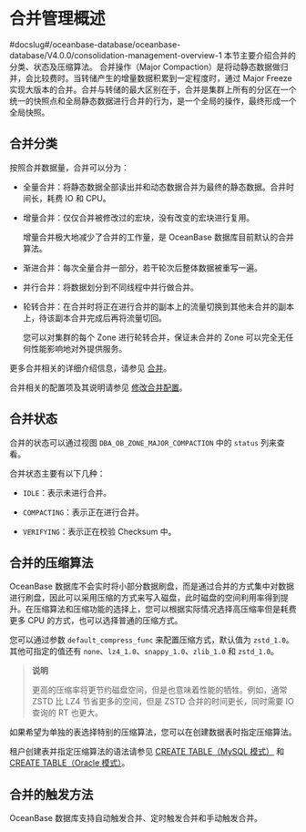 # 合并管理概述
#docslug#/oceanbase-database/oceanbase-database/V4.0.0/consolidation-management-overview-1
本节主要介绍合并的分类、状态及压缩算法。
合并操作（Major Compaction）是将动静态数据做归并，会比较费时。当转储产生的增量数据积累到一定程度时，通过 Major Freeze 实现大版本的合并。合并与转储的最大区别在于，合并是集群上所有的分区在一个统一的快照点和全局静态数据进行合并的行为，是一个全局的操作，最终形成一个全局快照。

## 合并分类

按照合并数据量，合并可以分为：

* 全量合并：将静态数据全部读出并和动态数据合并为最终的静态数据。合并时间长，耗费 IO 和 CPU。

* 增量合并：仅仅合并被修改过的宏块，没有改变的宏块进行复用。

  增量合并极大地减少了合并的工作量，是 OceanBase 数据库目前默认的合并算法。
  
* 渐进合并：每次全量合并一部分，若干轮次后整体数据被重写一遍。

* 并行合并：将数据划分到不同线程中并行做合并。

* 轮转合并：在合并时将正在进行合并的副本上的流量切换到其他未合并的副本上，待该副本合并完成后再将流量切回。

  您可以对集群的每个 Zone 进行轮转合并，保证未合并的 Zone 可以完全无任何性能影响地对外提供服务。
  
更多合并相关的详细介绍信息，请参见 [合并](../../../../5.concepts-of-oceanbase-database-system/8.storage-architecture-1/3.dump-and-merge-1/3.merge-2.md)。

合并相关的配置项及其说明请参见 [修改合并配置](../2.merge-management-1/7.modify-a-merge-configuration.md)。

## 合并状态

合并的状态可以通过视图 `DBA_OB_ZONE_MAJOR_COMPACTION` 中的 `status` 列来查看。

合并状态主要有以下几种：

* `IDLE`：表示未进行合并。

* `COMPACTING`：表示正在进行合并。

* `VERIFYING`：表示正在校验 Checksum 中。

## 合并的压缩算法

OceanBase 数据库不会实时将小部分数据刷盘，而是通过合并的方式集中对数据进行刷盘，因此可以采用压缩的方式来写入磁盘，此时磁盘的空间利用率得到提升。在压缩算法和压缩功能的选择上，您可以根据实际情况选择高压缩率但是耗费更多 CPU 的方式，也可以选择普通的压缩方式。

您可以通过参数 `default_compress_func` 来配置压缩方式，默认值为 `zstd_1.0`。其他可指定的值还有 `none`、`lz4_1.0`、`snappy_1.0`、`zlib_1.0` 和 `zstd_1.0`。

>**说明**
>
>更高的压缩率将更节约磁盘空间，但是也意味着性能的牺牲。例如，通常 ZSTD 比 LZ4 节省更多的空间，但是 ZSTD 合并的时间更长，同时需要 IO 查询的 RT 也更大。

如果希望为单独的表选择特别的压缩算法，您可以在创建数据表时指定压缩算法。

租户创建表并指定压缩算法的语法请参见 [CREATE TABLE（MySQL 模式）](../../../../10.sql-reference-mysql-mode/6.sql-statement/21.create-table.md) 和 [CREATE TABLE（Oracle 模式）](../../../../4.development-guide-refactoring-1/5.sql-syntax/3.common-tenant-oracle-mode/9.sql-statement-1/1.DDL-1/24.create-table-1.md)。

## 合并的触发方法

OceanBase 数据库支持自动触发合并、定时触发合并和手动触发合并。
